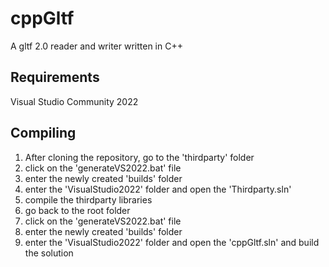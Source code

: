 # cppGltf
A gltf 2.0 reader and writer written in C++

## Requirements
Visual Studio Community 2022 

## Compiling
1. After cloning the repository, go to the 'thirdparty' folder
2. click on the 'generateVS2022.bat' file
3. enter the newly created 'builds' folder
4. enter the 'VisualStudio2022' folder and open the 'Thirdparty.sln'
5. compile the thirdparty libraries
6. go back to the root folder
7. click on the 'generateVS2022.bat' file
8. enter the newly created 'builds' folder
9. enter the 'VisualStudio2022' folder and open the 'cppGltf.sln' and build the solution
